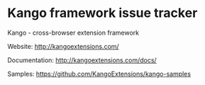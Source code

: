 Kango framework issue tracker
=============================
Kango - cross-browser extension framework


Website: http://kangoextensions.com/

Documentation: http://kangoextensions.com/docs/

Samples: https://github.com/KangoExtensions/kango-samples